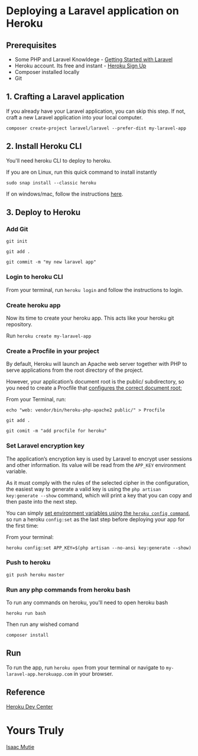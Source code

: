 # Deploying a Laravel application on Heroku

## Prerequisites
- Some PHP and Laravel Knowldege - [Getting Started with Laravel](https://laravel.com/)
- Heroku account. Its free and instant - [Heroku Sign Up](https://signup.heroku.com/signup/dc)
- Composer installed locally
- Git

## 1. Crafting a Laravel application
If you already have your Laravel application, you can skip this step. If not, craft a new Laravel application into your local computer.

`composer create-project laravel/laravel --prefer-dist my-laravel-app`

## 2. Install Heroku CLI
You'll need heroku CLI to deploy to heroku. 

If you are on Linux, run this quick command to install instantly

`sudo snap install --classic heroku`

If on windows/mac, follow the instructions [here](https://devcenter.heroku.com/articles/heroku-cli).

## 3. Deploy to Heroku
### Add Git
`git init`

`git add .`

`git commit -m "my new laravel app"`

### Login to heroku CLI
From your terminal, run `heroku login` and follow the instructions to login.

### Create heroku app
Now its time to create your heroku app. This acts like your heroku git repository.

Run `heroku create my-laravel-app`

### Create a Procfile in your project
By default, Heroku will launch an Apache web server together with PHP to serve applications from the root directory of the project.

However, your application’s document root is the public/ subdirectory, so you need to create a Procfile that [configures the correct document root:](https://devcenter.heroku.com/articles/custom-php-settings#setting-the-document-root)

From your Terminal, run:

`echo "web: vendor/bin/heroku-php-apache2 public/" > Procfile`

`git add .`

`git comit -m "add procfile for heroku"`

### Set Laravel encryption key
The application’s encryption key is used by Laravel to encrypt user sessions and other information. Its value will be read from the `APP_KEY` environment variable.

As it must comply with the rules of the selected cipher in the configuration, the easiest way to generate a valid key is using the `php artisan key:generate --show` command, which will print a key that you can copy and then paste into the next step.

You can simply [set environment variables using the `heroku config command`](https://devcenter.heroku.com/articles/config-vars), so run a heroku `config:set` as the last step before deploying your app for the first time:

From your terminal:

`heroku config:set APP_KEY=$(php artisan --no-ansi key:generate --show)`

### Push to heroku
`git push heroku master`

### Run any php commands from heroku bash
To run any commands on heroku, you'll need to open heroku bash

`heroku run bash`

Then run any wished comand

`composer install`

## Run
To run the app, run `heroku open` from your terminal or navigate to `my-laravel-app.herokuapp.com` in your browser.

## Reference
[Heroku Dev Center](https://devcenter.heroku.com/articles/getting-started-with-laravel)

# Yours Truly
[Isaac Mutie](https://github.com/Kasre96)
